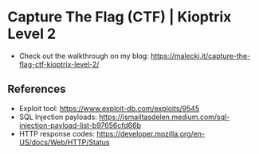 # Capture The Flag (CTF) | Kioptrix Level 2

- Check out the walkthrough on my blog: https://malecki.it/capture-the-flag-ctf-kioptrix-level-2/

## References

- Exploit tool: https://www.exploit-db.com/exploits/9545
- SQL Injection payloads: https://ismailtasdelen.medium.com/sql-injection-payload-list-b97656cfd66b
- HTTP response codes: https://developer.mozilla.org/en-US/docs/Web/HTTP/Status
